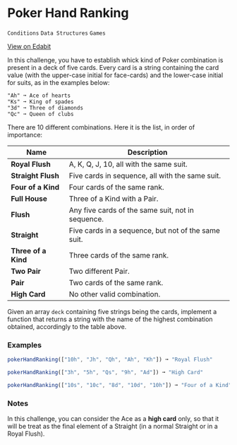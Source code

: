 # Poker Hand Ranking

`Conditions` `Data Structures` `Games`

[View on Edabit](https://edabit.com/challenge/AtCTnf62Xa3hWaFtJ)

In this challenge, you have to establish whick kind of Poker combination is present in a deck of five cards. Every card is a string containing the card value (with the upper-case initial for face-cards) and the lower-case initial for suits, as in the examples below:

```
"Ah" ➞ Ace of hearts
"Ks" ➞ King of spades
"3d" ➞ Three of diamonds
"Qc" ➞ Queen of clubs
```

There are 10 different combinations. Here it is the list, in order of importance:

| Name                | Description                                         |
| ------------------- | --------------------------------------------------- |
| **Royal Flush**     | A, K, Q, J, 10, all with the same suit.             |
| **Straight Flush**  | Five cards in sequence, all with the same suit.     |
| **Four of a Kind**  | Four cards of the same rank.                        |
| **Full House**      | Three of a Kind with a Pair.                        |
| **Flush**           | Any five cards of the same suit, not in sequence.   |
| **Straight**        | Five cards in a sequence, but not of the same suit. |
| **Three of a Kind** | Three cards of the same rank.                       |
| **Two Pair**        | Two different Pair.                                 |
| **Pair**            | Two cards of the same rank.                         |
| **High Card**       | No other valid combination.                         |

Given an array `deck` containing five strings being the cards, implement a function that returns a string with the name of the highest combination obtained, accordingly to the table above.

### Examples

```js
pokerHandRanking(["10h", "Jh", "Qh", "Ah", "Kh"]) ➞ "Royal Flush"

pokerHandRanking(["3h", "5h", "Qs", "9h", "Ad"]) ➞ "High Card"

pokerHandRanking(["10s", "10c", "8d", "10d", "10h"]) ➞ "Four of a Kind"
```

### Notes

In this challenge, you can consider the Ace as a **high card** only, so that it will be treat as the final element of a Straight (in a normal Straight or in a Royal Flush).
